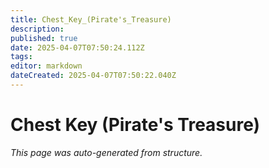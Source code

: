 ```yaml
---
title: Chest_Key_(Pirate's_Treasure)
description: 
published: true
date: 2025-04-07T07:50:24.112Z
tags: 
editor: markdown
dateCreated: 2025-04-07T07:50:22.040Z
---
```


# Chest Key (Pirate's Treasure)

*This page was auto-generated from structure.*